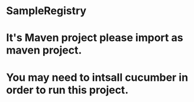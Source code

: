 # SampleRegistry

# It's Maven project please import as maven project.
# You may need to intsall cucumber in order to run this project.
